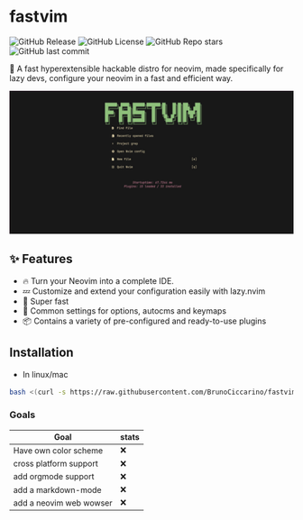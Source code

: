 # fastvim

![GitHub Release](https://img.shields.io/github/v/release/BrunoCiccarino/fastvim?style=for-the-badge&color=%235e81ac) ![GitHub License](https://img.shields.io/github/license/BrunoCiccarino/fastvim?style=for-the-badge&color=%23b48ead) ![GitHub Repo stars](https://img.shields.io/github/stars/BrunoCiccarino/fastvim?style=for-the-badge&color=%23a3be8c) ![GitHub last commit](https://img.shields.io/github/last-commit/BrunoCiccarino/fastvim?style=for-the-badge&color=%23bf616a)

🚀 A fast  hyperextensible hackable distro for neovim, made specifically for lazy devs, configure your neovim in a fast and efficient way.

![dashboard](./img/fastvim.jpg)

## ✨ Features
- 🔥 Turn your Neovim into a complete IDE.
- 💤 Customize and extend your configuration easily with lazy.nvim
- 🚀 Super fast
- 🧹 Common settings for options, autocms and keymaps
- 📦 Contains a variety of pre-configured and ready-to-use plugins

## Installation

- In linux/mac

```bash
bash <(curl -s https://raw.githubusercontent.com/BrunoCiccarino/fastvim/main/install.sh)
```

### Goals

| **Goal** 	| stats 	| 
|-----------------	|------|
|  Have own color scheme               	|   ❌   	|   
|  cross platform support               	|   ❌  	| 
|  add orgmode support               	|   ❌   	| 
|  add a markdown-mode               	|   ❌  	| 
|  add a neovim web wowser               	|   ❌  	|
 
